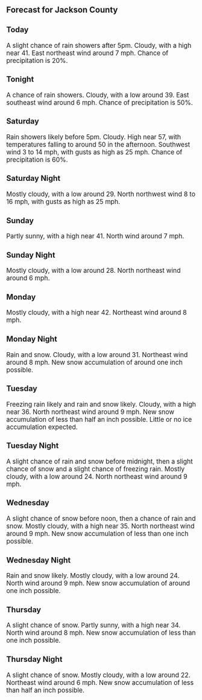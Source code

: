 <div>
   <h2>Forecast for Jackson County</h2>
   <p>
      <div style="font-size:120%">
         <h3>Today</h3>A slight chance of rain showers after 5pm. Cloudy, with a high near 41. East northeast wind around 7 mph. Chance of precipitation
         is 20%.<br></div>
   </p>
   <p>
      <div style="font-size:120%">
         <h3>Tonight</h3>A chance of rain showers. Cloudy, with a low around 39. East southeast wind around 6 mph. Chance of precipitation is 50%.<br></div>
   </p>
   <p>
      <div style="font-size:120%">
         <h3>Saturday</h3>Rain showers likely before 5pm. Cloudy. High near 57, with temperatures falling to around 50 in the afternoon. Southwest wind
         3 to 14 mph, with gusts as high as 25 mph. Chance of precipitation is 60%.<br></div>
   </p>
   <p>
      <div style="font-size:120%">
         <h3>Saturday Night</h3>Mostly cloudy, with a low around 29. North northwest wind 8 to 16 mph, with gusts as high as 25 mph.<br></div>
   </p>
   <p>
      <div style="font-size:120%">
         <h3>Sunday</h3>Partly sunny, with a high near 41. North wind around 7 mph.<br></div>
   </p>
   <p>
      <div style="font-size:120%">
         <h3>Sunday Night</h3>Mostly cloudy, with a low around 28. North northeast wind around 6 mph.<br></div>
   </p>
   <p>
      <div style="font-size:120%">
         <h3>Monday</h3>Mostly cloudy, with a high near 42. Northeast wind around 8 mph.<br></div>
   </p>
   <p>
      <div style="font-size:120%">
         <h3>Monday Night</h3>Rain and snow. Cloudy, with a low around 31. Northeast wind around 8 mph. New snow accumulation of around one inch possible.<br></div>
   </p>
   <p>
      <div style="font-size:120%">
         <h3>Tuesday</h3>Freezing rain likely and rain and snow likely. Cloudy, with a high near 36. North northeast wind around 9 mph. New snow accumulation
         of less than half an inch possible. Little or no ice accumulation expected.<br></div>
   </p>
   <p>
      <div style="font-size:120%">
         <h3>Tuesday Night</h3>A slight chance of rain and snow before midnight, then a slight chance of snow and a slight chance of freezing rain. Mostly
         cloudy, with a low around 24. North northeast wind around 9 mph.<br></div>
   </p>
   <p>
      <div style="font-size:120%">
         <h3>Wednesday</h3>A slight chance of snow before noon, then a chance of rain and snow. Mostly cloudy, with a high near 35. North northeast wind
         around 9 mph. New snow accumulation of less than one inch possible.<br></div>
   </p>
   <p>
      <div style="font-size:120%">
         <h3>Wednesday Night</h3>Rain and snow likely. Mostly cloudy, with a low around 24. North wind around 9 mph. New snow accumulation of around one inch
         possible.<br></div>
   </p>
   <p>
      <div style="font-size:120%">
         <h3>Thursday</h3>A slight chance of snow. Partly sunny, with a high near 34. North wind around 8 mph. New snow accumulation of less than one
         inch possible.<br></div>
   </p>
   <p>
      <div style="font-size:120%">
         <h3>Thursday Night</h3>A slight chance of snow. Mostly cloudy, with a low around 22. Northeast wind around 6 mph. New snow accumulation of less than
         half an inch possible.<br></div>
   </p>
</div>